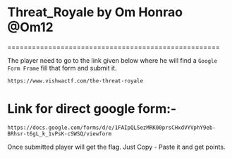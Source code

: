 # Threat_Royale by Om Honrao @Om12

====================================================

The player need to go to the link given below where he will find a ```Google Form Frame``` fill that form and submit it.

```
https://www.vishwactf.com/the-threat-royale

```

# Link for direct google form:- 
```
https://docs.google.com/forms/d/e/1FAIpQLSezMRK00prsCHxdVYVphY9eb-BRhsr-t6gL_k_1vPsK-cSWSQ/viewform
```

Once submitted player will get the flag. Just Copy - Paste it and get points.